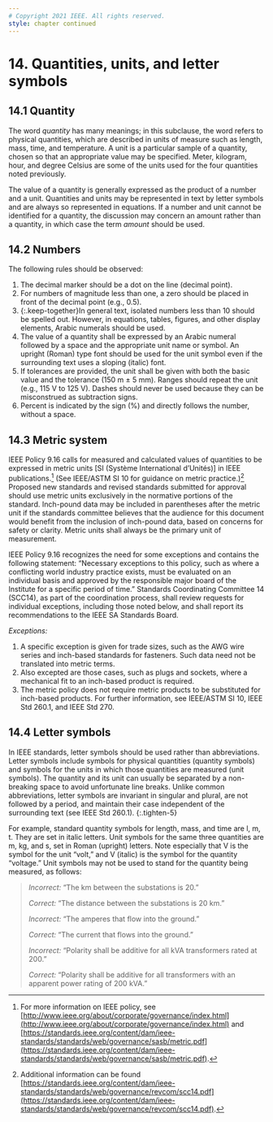 ```yaml
---
# Copyright 2021 IEEE. All rights reserved.
style: chapter continued
---
```


# 14. Quantities, units, and letter symbols

## 14.1 Quantity

The word *quantity* has many meanings; in this subclause, the word refers to physical quantities, which are described in units of measure such as length, mass, time, and temperature. A unit is a particular sample of a quantity, chosen so that an appropriate value may be specified. Meter, kilogram, hour, and degree Celsius are some of the units used for the four quantities noted previously.

The value of a quantity is generally expressed as the product of a number and a unit. Quantities and units may be represented in text by letter symbols and are always so represented in equations. If a number and unit cannot be identified for a quantity, the discussion may concern an amount rather than a quantity, in which case the term *amount* should be used.

## 14.2 Numbers

The following rules should be observed:

1. The decimal marker should be a dot on the line (decimal point).
2. For numbers of magnitude less than one, a zero should be placed in front of the decimal point (e.g., 0.5).
3. {:.keep-together}In general text, isolated numbers less than 10 should be spelled out. However, in equations, tables, figures, and other display elements, Arabic numerals should be used.
4. The value of a quantity shall be expressed by an Arabic numeral followed by a space and the appropriate unit name or symbol. An upright (Roman) type font should be used for the unit symbol even if the surrounding text uses a sloping (italic) font.
5. If tolerances are provided, the unit shall be given with both the basic value and the tolerance (150&nbsp;m&nbsp;± 5 mm). Ranges should repeat the unit (e.g., 115 V to 125 V). Dashes should never be used because they can be misconstrued as subtraction signs.
6. Percent is indicated by the sign (%) and directly follows the number, without a space.

## 14.3 Metric system

IEEE Policy 9.16 calls for measured and calculated values of quantities to be expressed in metric units [SI (Système International d’Unités)] in IEEE publications.[^SIUnits] (See IEEE/ASTM SI 10 for guidance on metric practice.)[^ASTM] Proposed new standards and revised standards submitted for approval should use metric units exclusively in the normative portions of the standard. Inch-pound data may be included in parentheses after the metric unit if the standards committee believes that the audience for this document would benefit from the inclusion of inch-pound data, based on concerns for safety or clarity. Metric units shall always be the primary unit of measurement.

IEEE Policy 9.16 recognizes the need for some exceptions and contains the following statement: “Necessary exceptions to this policy, such as where a conflicting world industry practice exists, must be evaluated on an individual basis and approved by the responsible major board of the Institute for a specific period of time.” Standards Coordinating Committee 14 (SCC14), as part of the coordination process, shall review requests for individual exceptions, including those noted below, and shall report its recommendations to the IEEE SA Standards Board.

[^SIUnits]: For more information on IEEE policy, see [http://www.ieee.org/about/corporate/governance/index.html](http://www.ieee.org/about/corporate/governance/index.html) and [https://standards.ieee.org/content/dam/ieee-standards/standards/web/governance/sasb/metric.pdf](https://standards.ieee.org/content/dam/ieee-standards/standards/web/governance/sasb/metric.pdf).
[^ASTM]: Additional information can be found [https://standards.ieee.org/content/dam/ieee-standards/standards/web/governance/revcom/scc14.pdf](https://standards.ieee.org/content/dam/ieee-standards/standards/web/governance/revcom/scc14.pdf).

*Exceptions:*

1. A specific exception is given for trade sizes, such as the AWG wire series and inch-based standards for fasteners. Such data need not be translated into metric terms.
2. Also excepted are those cases, such as plugs and sockets, where a mechanical fit to an inch-based product is required.
3. The metric policy does not require metric products to be substituted for inch-based products. For further information, see IEEE/ASTM SI 10, IEEE Std 260.1, and IEEE Std 270.

## 14.4 Letter symbols

In IEEE standards, letter symbols should be used rather than abbreviations. Letter symbols include symbols for physical quantities (quantity symbols) and symbols for the units in which those quantities are measured (unit symbols). The quantity and its unit can usually be separated by a non-breaking space to avoid unfortunate line breaks. Unlike common abbreviations, letter symbols are invariant in singular and plural, are not followed by a period, and maintain their case independent of the surrounding text (see IEEE Std 260.1).
{:.tighten-5}

For example, standard quantity symbols for length, mass, and time are l, m, t. They are set in italic letters. Unit symbols for the same three quantities are m, kg, and s, set in Roman (upright) letters. Note especially that V is the symbol for the unit “volt,” and V (italic) is the symbol for the quantity “voltage.” Unit symbols may not be used to stand for the quantity being measured, as follows:

> *Incorrect:* “The km between the substations is 20.”
>
> *Correct:* “The distance between the substations is 20 km.”
>
>
> *Incorrect:* “The amperes that flow into the ground.”
>
> *Correct:* “The current that flows into the ground.”
>
>
> *Incorrect:* “Polarity shall be additive for all kVA transformers rated at 200.”
>
> *Correct:* “Polarity shall be additive for all transformers with an apparent power rating of 200 kVA.”
